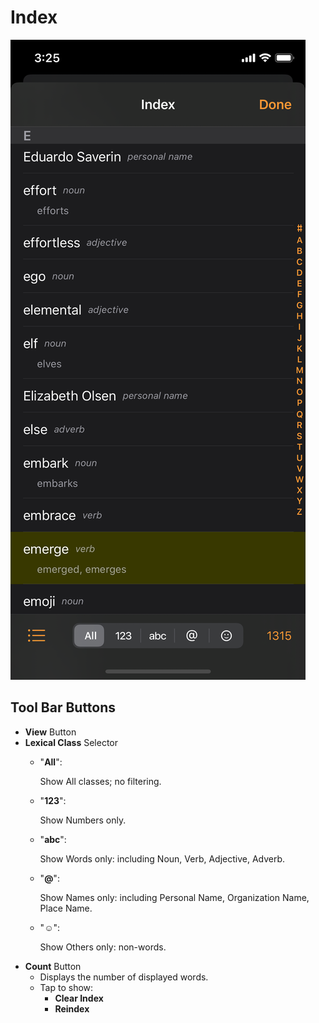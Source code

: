# Index

![A typical Index screen showing a Box&apos;s indexed keywords.](../.gitbook/assets/simulator-screen-shot-iphone-11-pro-2019-11-12-at-20.41.15.png)

## Tool Bar Buttons

* **View** Button
* **Lexical Class** Selector
  * "**All**":

    Show All classes; no filtering.

  * "**123**":

    Show Numbers only.

  * "**abc**":

    Show Words only: including Noun, Verb, Adjective, Adverb.

  * "**@**":

    Show Names only: including Personal Name, Organization Name, Place Name.

  * "**☺︎**":

    Show Others only: non-words.
* **Count** Button
  * Displays the number of displayed words.
  * Tap to show:
    * **Clear Index**
    * **Reindex**

